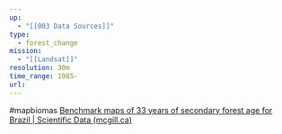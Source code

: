 ```yaml
---
up:
  - "[[003 Data Sources]]"
type:
  - forest_change
mission:
  - "[[Landsat]]"
resolution: 30m
time_range: 1985-
url: 
---
```

#mapbiomas
[Benchmark maps of 33 years of secondary forest age for Brazil | Scientific Data (mcgill.ca)](https://www-nature-com.proxy3.library.mcgill.ca/articles/s41597-020-00600-4)


